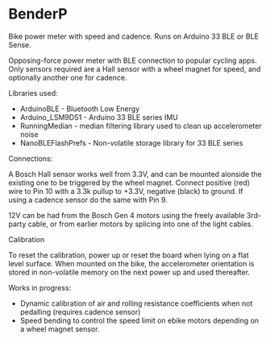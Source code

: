 # BenderP
Bike power meter with speed and cadence. Runs on Arduino 33 BLE or BLE Sense.

Opposing-force power meter with BLE connection to popular cycling apps. Only sensors required are a Hall sensor with a wheel magnet for speed,
and optionally another one for cadence.

Libraries used:

- ArduinoBLE - Bluetooth Low Energy
- Arduino_LSM9DS1 - Arduino 33 BLE series IMU
- RunningMedian - median filtering library used to clean up accelerometer noise
- NanoBLEFlashPrefs - Non-volatile storage library for 33 BLE series

Connections:

A Bosch Hall sensor works well from 3.3V, and can be mounted alonside the existing one to be triggered by the wheel magnet.
Connect positive (red) wire to Pin 10 with a 3.3k pullup to +3.3V, negative (black) to ground. If using a cadence sensor
do the same with Pin 9.

12V can be had from the Bosch Gen 4 motors using the freely available 3rd-party cable, or from earlier motors by splicing 
into one of the light cables.

Calibration

To reset the calibration, power up or reset the board when lying on a flat level surface. When mounted on the bike,
the accelerometer orientation is stored in non-volatile memory on the next power up and used thereafter.


Works in progress:

- Dynamic calibration of air and rolling resistance coefficients when not pedalling (requires cadence sensor)
- Speed bending to control the speed limit on ebike motors depending on a wheel magnet sensor.

